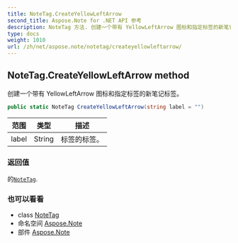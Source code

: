 ```yaml
---
title: NoteTag.CreateYellowLeftArrow
second_title: Aspose.Note for .NET API 参考
description: NoteTag 方法. 创建一个带有 YellowLeftArrow 图标和指定标签的新笔记标签
type: docs
weight: 1010
url: /zh/net/aspose.note/notetag/createyellowleftarrow/
---
```

## NoteTag.CreateYellowLeftArrow method

创建一个带有 YellowLeftArrow 图标和指定标签的新笔记标签。

```csharp
public static NoteTag CreateYellowLeftArrow(string label = "")
```

| 范围 | 类型 | 描述 |
| --- | --- | --- |
| label | String | 标签的标签。 |

### 返回值

的[`NoteTag`](../).

### 也可以看看

* class [NoteTag](../)
* 命名空间 [Aspose.Note](../../notetag/)
* 部件 [Aspose.Note](../../../)


